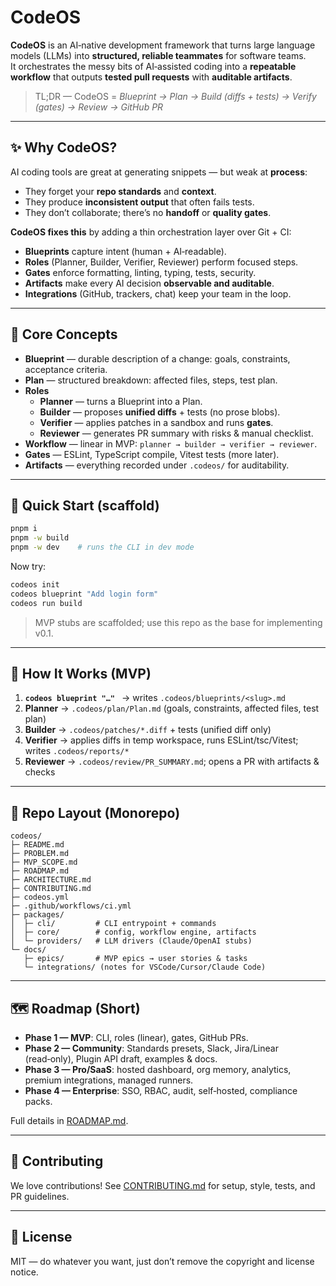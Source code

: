 # CodeOS

**CodeOS** is an AI‑native development framework that turns large language models (LLMs) into **structured, reliable teammates** for software teams.  
It orchestrates the messy bits of AI‑assisted coding into a **repeatable workflow** that outputs **tested pull requests** with **auditable artifacts**.

> TL;DR — CodeOS = *Blueprint → Plan → Build (diffs + tests) → Verify (gates) → Review → GitHub PR*

---

## ✨ Why CodeOS?

AI coding tools are great at generating snippets — but weak at **process**:
- They forget your **repo standards** and **context**.
- They produce **inconsistent output** that often fails tests.
- They don’t collaborate; there’s no **handoff** or **quality gates**.

**CodeOS fixes this** by adding a thin orchestration layer over Git + CI:
- **Blueprints** capture intent (human + AI‑readable).
- **Roles** (Planner, Builder, Verifier, Reviewer) perform focused steps.
- **Gates** enforce formatting, linting, typing, tests, security.
- **Artifacts** make every AI decision **observable and auditable**.
- **Integrations** (GitHub, trackers, chat) keep your team in the loop.

---

## 🧠 Core Concepts

- **Blueprint** — durable description of a change: goals, constraints, acceptance criteria.
- **Plan** — structured breakdown: affected files, steps, test plan.
- **Roles**
  - **Planner** — turns a Blueprint into a Plan.
  - **Builder** — proposes **unified diffs** + tests (no prose blobs).
  - **Verifier** — applies patches in a sandbox and runs **gates**.
  - **Reviewer** — generates PR summary with risks & manual checklist.
- **Workflow** — linear in MVP: `planner → builder → verifier → reviewer`.
- **Gates** — ESLint, TypeScript compile, Vitest tests (more later).
- **Artifacts** — everything recorded under `.codeos/` for auditability.

---

## 🚀 Quick Start (scaffold)

```bash
pnpm i
pnpm -w build
pnpm -w dev    # runs the CLI in dev mode
```

Now try:

```bash
codeos init
codeos blueprint "Add login form"
codeos run build
```

> MVP stubs are scaffolded; use this repo as the base for implementing v0.1.

---

## 🔄 How It Works (MVP)

1) **`codeos blueprint "…" `** → writes `.codeos/blueprints/<slug>.md`  
2) **Planner** → `.codeos/plan/Plan.md` (goals, constraints, affected files, test plan)  
3) **Builder** → `.codeos/patches/*.diff` + tests (unified diff only)  
4) **Verifier** → applies diffs in temp workspace, runs ESLint/tsc/Vitest; writes `.codeos/reports/*`  
5) **Reviewer** → `.codeos/review/PR_SUMMARY.md`; opens a PR with artifacts & checks

---

## 🧱 Repo Layout (Monorepo)

```
codeos/
├─ README.md
├─ PROBLEM.md
├─ MVP_SCOPE.md
├─ ROADMAP.md
├─ ARCHITECTURE.md
├─ CONTRIBUTING.md
├─ codeos.yml
├─ .github/workflows/ci.yml
├─ packages/
│  ├─ cli/         # CLI entrypoint + commands
│  ├─ core/        # config, workflow engine, artifacts
│  └─ providers/   # LLM drivers (Claude/OpenAI stubs)
└─ docs/
   ├─ epics/       # MVP epics → user stories & tasks
   └─ integrations/ (notes for VSCode/Cursor/Claude Code)
```

---

## 🗺️ Roadmap (Short)

- **Phase 1 — MVP**: CLI, roles (linear), gates, GitHub PRs.  
- **Phase 2 — Community**: Standards presets, Slack, Jira/Linear (read‑only), Plugin API draft, examples & docs.  
- **Phase 3 — Pro/SaaS**: hosted dashboard, org memory, analytics, premium integrations, managed runners.  
- **Phase 4 — Enterprise**: SSO, RBAC, audit, self‑hosted, compliance packs.

Full details in [ROADMAP.md](./ROADMAP.md).

---

## 🤝 Contributing

We love contributions! See [CONTRIBUTING.md](./CONTRIBUTING.md) for setup, style, tests, and PR guidelines.

---

## 📝 License

MIT — do whatever you want, just don’t remove the copyright and license notice.
